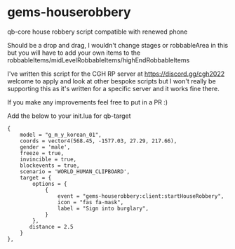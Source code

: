 # gems-houserobbery
qb-core house robbery script compatible with renewed phone

Should be a drop and drag, I wouldn't change stages or robbableArea in this but you will have to add your own items to the robbableItems/midLevelRobbableItems/highEndRobbableItems

I've written this script for the CGH RP server at https://discord.gg/cgh2022 welcome to apply and look at other bespoke scripts but I won't really be supporting this as it's written for a specific server and it works fine there.

If you make any improvements feel free to put in a PR :)


Add the below to your init.lua for qb-target

	{
		model = "g_m_y_korean_01",
		coords = vector4(568.45, -1577.03, 27.29, 217.66),
		gender = 'male',
		freeze = true,
		invincible = true,
		blockevents = true,
		scenario = 'WORLD_HUMAN_CLIPBOARD',
		target = {
            options = {
                {
                    event = "gems-houserobbery:client:startHouseRobbery",
                    icon = "fas fa-mask",
                    label = "Sign into burglary",
                }
            },
           distance = 2.5
        }
	},
